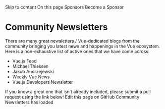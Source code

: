Skip to content
On this page
Sponsors
Become a Sponsor
# Community Newsletters ​
There are many great newsletters / Vue-dedicated blogs from the community bringing you latest news and happenings in the Vue ecosystem. Here is a non-exhaustive list of active ones that we have come across:
  * Vue.js Feed
  * Michael Thiessen
  * Jakub Andrzejewski
  * Weekly Vue News
  * Vue.js Developers Newsletter


If you know a great one that isn't already included, please submit a pull request using the link below!
Edit this page on GitHub
Community Newsletters has loaded
